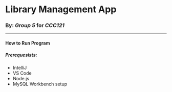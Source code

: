 <h1>Library Management App</h1>
<h3>By: <i>Group 5</i> for <i>CCC121</i></h3>
<hr />

<h4>How to Run Program</h4>
<h5>Prerequesists: </h5>
<ul>
  <li>IntelliJ</li>
  <li>VS Code</li>
  <li>Node.js</li>
  <li>MySQL Workbench setup</li>
</ul>
